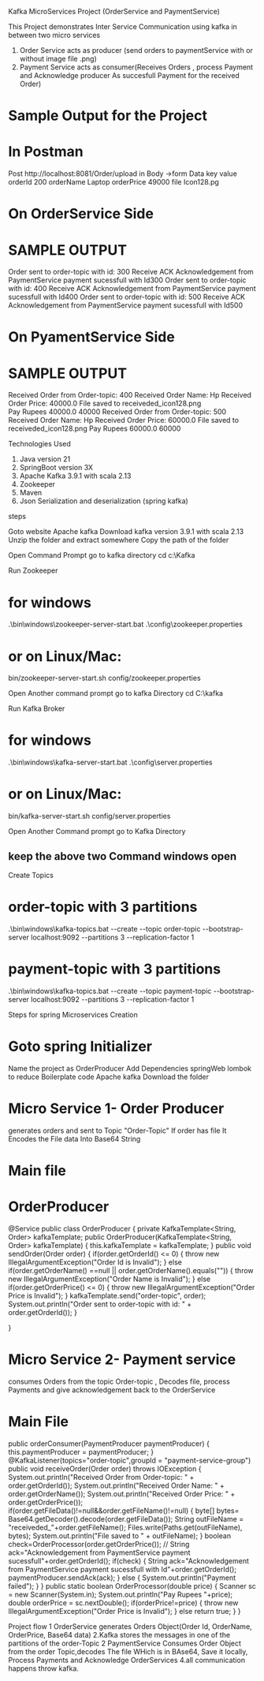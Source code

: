 Kafka MicroServices Project (OrderService and PaymentService)

This Project demonstrates Inter Service Communication using kafka in between two micro services

1) Order Service acts as producer (send orders to paymentService with or without image file .png)
2) Payment Service acts as consumer(Receives Orders , process Payment and Acknowledge producer As succesfull Payment for the received Order)

# Sample Output for the Project

# In Postman 
Post http://localhost:8081/Order/upload
in Body ->form Data
  key             value
  orderId         200
  orderName       Laptop
  orderPrice      49000
  file            Icon128.pg


# On OrderService Side
 # SAMPLE OUTPUT
 Order sent to order-topic with id: 300
 Receive ACK Acknowledgement from PaymentService payment sucessfull with Id300
 Order sent to order-topic with id: 400
 Receive ACK Acknowledgement from PaymentService payment sucessfull with Id400
 Order sent to order-topic with id: 500
 Receive ACK Acknowledgement from PaymentService payment sucessfull with Id500


# On PyamentService Side
# SAMPLE OUTPUT
 Received Order from Order-topic: 400
 Received Order Name: Hp
 Received Order Price: 40000.0
 File saved to receiveded_icon128.png     
 Pay Rupees 40000.0
 40000
 Received Order from Order-topic: 500
 Received Order Name: Hp
 Received Order Price: 60000.0
 File saved to receiveded_icon128.png
 Pay Rupees 60000.0
 60000

Technologies Used
1) Java version 21
2) SpringBoot version 3X
3) Apache Kafka 3.9.1 with scala 2.13 
4) Zookeeper
5) Maven
6) Json Serialization and deserialization (spring kafka)

steps

Goto website Apache kafka 
Download kafka version 3.9.1 with scala 2.13
Unzip the folder and extract somewhere 
Copy the path of the folder

Open Command Prompt 
go to kafka directory
cd c:\Kafka

Run Zookeeper 
# for windows
.\bin\windows\zookeeper-server-start.bat .\config\zookeeper.properties
# or on Linux/Mac:
bin/zookeeper-server-start.sh config/zookeeper.properties

Open Another command prompt 
go to kafka Directory
cd C:\kafka

Run Kafka Broker
# for windows
.\bin\windows\kafka-server-start.bat .\config\server.properties
# or on Linux/Mac:
bin/kafka-server-start.sh config/server.properties

Open Another Command prompt 
go to Kafka Directory

## keep the above two Command windows open

Create Topics 
# order-topic with 3 partitions
.\bin\windows\kafka-topics.bat --create --topic order-topic --bootstrap-server localhost:9092 --partitions 3 --replication-factor 1

# payment-topic with 3 partitions
.\bin\windows\kafka-topics.bat --create --topic payment-topic --bootstrap-server localhost:9092 --partitions 3 --replication-factor 1


Steps for spring Microservices Creation

# Goto spring Initializer 
Name the project as OrderProducer
Add Dependencies
springWeb
lombok to reduce Boilerplate code
Apache kafka
Download the folder

# Micro Service 1- Order Producer
generates orders and sent to Topic  "Order-Topic"
If order has file It Encodes the File data Into Base64 String 
# Main file 
# OrderProducer
@Service
public class OrderProducer {
    private KafkaTemplate<String, Order> kafkaTemplate;
    public OrderProducer(KafkaTemplate<String, Order> kafkaTemplate) {
        this.kafkaTemplate = kafkaTemplate;
    }
    public void sendOrder(Order order) {
        if(order.getOrderId() <= 0) {
            throw new IllegalArgumentException("Order Id is Invalid");
        }
        else if(order.getOrderName() ==null || order.getOrderName().equals("")) {
            throw new IllegalArgumentException("Order Name is Invalid");
        }
        else if(order.getOrderPrice() <= 0) {
            throw new IllegalArgumentException("Order Price is Invalid");
        }
        kafkaTemplate.send("order-topic", order);
        System.out.println("Order sent to order-topic with id: " + order.getOrderId());
    }

}

# Micro Service 2- Payment service
consumes Orders from the topic Order-topic , Decodes file, process Payments and give acknowledgement back to the OrderService
# Main File
public orderConsumer(PaymentProducer paymentProducer) {
        this.paymentProducer = paymentProducer;
    }
    @KafkaListener(topics="order-topic",groupId = "payment-service-group")
   public void receiveOrder(Order order) throws IOException {
        System.out.println("Received Order from Order-topic: " + order.getOrderId());
        System.out.println("Received Order Name: " + order.getOrderName());
        System.out.println("Received Order Price: " + order.getOrderPrice());
        if(order.getFileData()!=null&&order.getFileName()!=null) {
            byte[] bytes= Base64.getDecoder().decode(order.getFileData());
            String outFileName = "receiveded_"+order.getFileName();
            Files.write(Paths.get(outFileName), bytes);
            System.out.println("File saved to " + outFileName);
        }
        boolean check=OrderProcessor(order.getOrderPrice());
       // String ack="Acknowledgement from PaymentService payment sucessfull"+order.getOrderId();
        if(check) {
            String ack="Acknowledgement from PaymentService payment sucessfull with Id"+order.getOrderId();
            paymentProducer.sendAck(ack);
        }
        else {
            System.out.println("Payment failed");
        }
    }
    public static boolean OrderProcessor(double price)
    {
        Scanner sc = new Scanner(System.in);
        System.out.println("Pay Rupees "+price);
        double orderPrice = sc.nextDouble();
        if(orderPrice!=price)
        {
            throw new IllegalArgumentException("Order Price is Invalid");
        }
        else
            return true;
    }
}

Project flow
1 OrderService generates Orders Object(Order Id, OrderName, OrderPrice, Base64 data)
2.Kafka stores the messages in one of the partitions of the order-Topic
2 PaymentService Consumes Order Object from the order Topic,decodes The file WHich is in BAse64, Save it locally, Process Payments and  Acknowledge OrderServices
4.all communication happens throw kafka.










